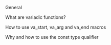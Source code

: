 General

What are variadic functions?

How to use va_start, va_arg and va_end macros

Why and how to use the const type qualifier
